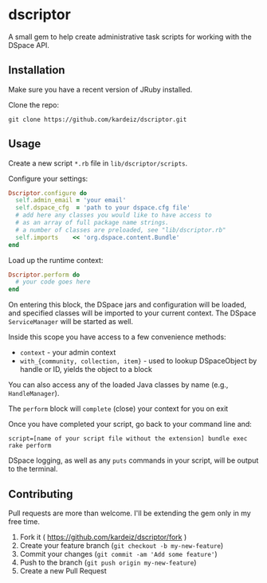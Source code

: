 # dscriptor

A small gem to help create administrative task scripts for working with the DSpace API.

## Installation

Make sure you have a recent version of JRuby installed.

Clone the repo: 

`git clone https://github.com/kardeiz/dscriptor.git`

## Usage

Create a new script `*.rb` file in `lib/dscriptor/scripts`.

Configure your settings:

```ruby
Dscriptor.configure do
  self.admin_email = 'your email'
  self.dspace_cfg  = 'path to your dspace.cfg file'
  # add here any classes you would like to have access to
  # as an array of full package name strings. 
  # a number of classes are preloaded, see "lib/dscriptor.rb"
  self.imports    << 'org.dspace.content.Bundle'
end
```

Load up the runtime context:

```ruby
Dscriptor.perform do
  # your code goes here
end
```

On entering this block, the DSpace jars and configuration will be loaded, and specified classes will be imported to your current context. The DSpace `ServiceManager` will be started as well.

Inside this scope you have access to a few convenience methods:

* `context` - your admin context
* `with_{community, collection, item}` - used to lookup DSpaceObject by handle or ID, yields the object to a block

You can also access any of the loaded Java classes by name (e.g., `HandleManager`).

The `perform` block will `complete` (close) your context for you on exit

Once you have completed your script, go back to your command line and:

`script=[name of your script file without the extension] bundle exec rake perform`

DSpace logging, as well as any `puts` commands in your script, will be output to the terminal.

## Contributing

Pull requests are more than welcome. I'll be extending the gem only in my free time.

1. Fork it ( https://github.com/kardeiz/dscriptor/fork )
2. Create your feature branch (`git checkout -b my-new-feature`)
3. Commit your changes (`git commit -am 'Add some feature'`)
4. Push to the branch (`git push origin my-new-feature`)
5. Create a new Pull Request
